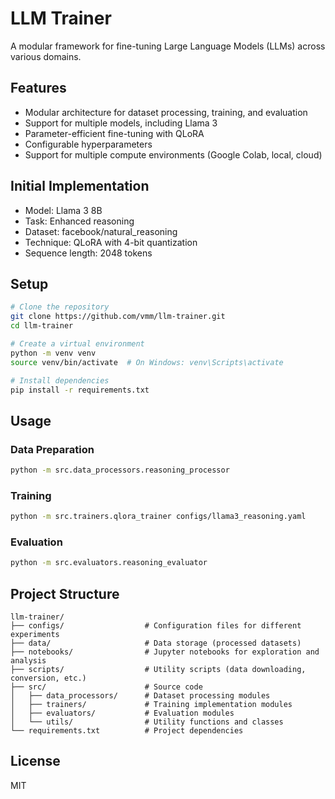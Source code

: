 # LLM Trainer

A modular framework for fine-tuning Large Language Models (LLMs) across various domains.

## Features

- Modular architecture for dataset processing, training, and evaluation
- Support for multiple models, including Llama 3
- Parameter-efficient fine-tuning with QLoRA
- Configurable hyperparameters
- Support for multiple compute environments (Google Colab, local, cloud)

## Initial Implementation

- Model: Llama 3 8B
- Task: Enhanced reasoning
- Dataset: facebook/natural_reasoning
- Technique: QLoRA with 4-bit quantization
- Sequence length: 2048 tokens

## Setup

```bash
# Clone the repository
git clone https://github.com/vmm/llm-trainer.git
cd llm-trainer

# Create a virtual environment
python -m venv venv
source venv/bin/activate  # On Windows: venv\Scripts\activate

# Install dependencies
pip install -r requirements.txt
```

## Usage

### Data Preparation

```bash
python -m src.data_processors.reasoning_processor
```

### Training

```bash
python -m src.trainers.qlora_trainer configs/llama3_reasoning.yaml
```

### Evaluation

```bash
python -m src.evaluators.reasoning_evaluator
```

## Project Structure

```
llm-trainer/
├── configs/                  # Configuration files for different experiments
├── data/                     # Data storage (processed datasets)
├── notebooks/                # Jupyter notebooks for exploration and analysis
├── scripts/                  # Utility scripts (data downloading, conversion, etc.)
├── src/                      # Source code
│   ├── data_processors/      # Dataset processing modules
│   ├── trainers/             # Training implementation modules
│   ├── evaluators/           # Evaluation modules
│   └── utils/                # Utility functions and classes
└── requirements.txt          # Project dependencies
```

## License

MIT